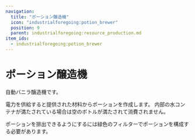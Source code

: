 ```yaml
---
navigation:
  title: "ポーション醸造機"
  icon: "industrialforegoing:potion_brewer"
  position: 9
  parent: industrialforegoing:resource_production.md
item_ids:
  - industrialforegoing:potion_brewer
---
```


# ポーション醸造機

自動バニラ醸造機です。

<Color id="gold">電力</Color>を供給すると提供された材料からポーションを作成します。
内部の<Color id="gold">水</Color>コンテナが満たされている場合は空のボトルが満たされて消費されません。

ポーションを排出できるようにするには緑色のフィルターでポーションを構成する必要があります。



<Recipe id="industrialforegoing:potion_brewer" />

